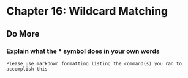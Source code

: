 
# Chapter 16: Wildcard Matching

## Do More

### Explain what the * symbol does in your own words

    Please use markdown formatting listing the command(s) you ran to accomplish this
